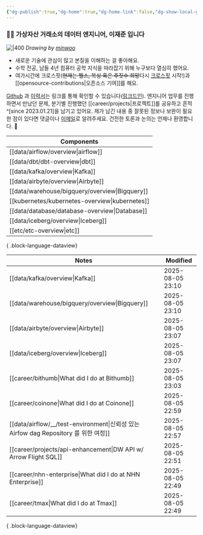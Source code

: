 ```yaml
---
{"dg-publish":true,"dg-home":true,"dg-home-link":false,"dg-show-local-graph":false,"dg-show-backlinks":false,"dg-show-toc":false,"dg-show-inline-title":false,"dg-show-file-tree":false,"dg-enable-search":true,"dg-link-preview":false,"dg-show-tags":false,"dg-pass-frontmatter":false,"permalink":"/Welcome to jx2lee garden/","tags":["gardenEntry"],"dgEnableSearch":true,"dgPassFrontmatter":true,"noteIcon":"","created":"2024-10-02T18:51:46.000+09:00"}
---
```




### 👋🏽 가상자산 거래소의 데이터 엔지니어, 이재준 입니다


![|400](https://i.imgur.com/IOPpMZJ.jpeg)
*Drawing by [minwoo](https://github.com/tommybebe)*


- 새로운 기술에 관심이 많고 본질을 이해하는 걸 좋아해요.
- 수학 전공, 남들 4년 컴퓨터 공학 지식을 따라잡기 위해 누구보다 열심히 했어요.
- 여가시간에 크로스핏(~~현재는 헬스, 복싱 혹은 주짓수 희망~~다시 [크로스핏](https://www.instagram.com/cfkhan2015_2025/reels/) 시작!)과 [[opensource-contributions\|오픈소스 기여]]를 해요.


[Github](https://github.com/jx2lee) 과 [이력서](https://github.com/jx2lee/resume.new/blob/main/jaejun_lee_resume.pdf)는 링크를 통해 확인할 수 있습니다([링크드인](https://www.linkedin.com/in/jx2lee/)). 엔지니어 업무를 진행하면서 만났던 문제, 분기별 진행했던 [[career/projects\|프로젝트]]를 공유하고 흔적^[since 2023.01.21]을 남기고 있어요. 제가 남긴 내용 중 잘못된 정보나 보완이 필요한 점이 있다면 댓글이나 [이메일](malito:dev.jaejun.lee.1991@gmail.com)로 알려주세요. 건전한 토론과 논의는 언제나 환영합니다. 🤗


| Components                                        |
| ------------------------------------------------- |
| [[data/airflow/overview\|airflow]]             |
| [[data/dbt/dbt-overview\|dbt]]                 |
| [[data/kafka/overview\|Kafka]]                 |
| [[data/airbyte/overview\|Airbyte]]             |
| [[data/warehouse/bigquery/overview\|Bigquery]] |
| [[kubernetes/kubernetes-overview\|kubernetes]] |
| [[data/database/database-overview\|Database]]  |
| [[data/iceberg/overview\|Iceberg]]             |
| [[etc/etc-overview\|etc]]                      |

{ .block-language-dataview}


| Notes                                                                         | Modified         |
| ----------------------------------------------------------------------------- | ---------------- |
| [[data/kafka/overview\|Kafka]]                                             | 2025-08-05 23:10 |
| [[data/warehouse/bigquery/overview\|Bigquery]]                             | 2025-08-05 23:10 |
| [[data/airbyte/overview\|Airbyte]]                                         | 2025-08-05 23:07 |
| [[data/iceberg/overview\|Iceberg]]                                         | 2025-08-05 23:07 |
| [[career/bithumb\|What did I do at Bithumb]]                               | 2025-08-05 23:03 |
| [[career/coinone\|What did I do at Coinone]]                               | 2025-08-05 22:59 |
| [[data/airflow/__/test-environment\|신뢰성 있는 Airfow dag Repository 를 위한 여정]] | 2025-08-05 22:57 |
| [[career/projects/api-enhancement\|DW API w/ Arrow Flight SQL]]            | 2025-08-05 22:51 |
| [[career/nhn-enterprise\|What did I do at NHN Enterprise]]                 | 2025-08-05 22:49 |
| [[career/tmax\|What did I do at Tmax]]                                     | 2025-08-05 22:49 |

{ .block-language-dataview}